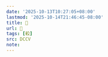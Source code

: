 ```yaml
---
date: '2025-10-13T10:27:05+08:00'
lastmod: '2025-10-14T21:46:45-08:00'
title: 􀝅
url: 􀝅
tags: [殺]
src: DCCV
note:
---
```

